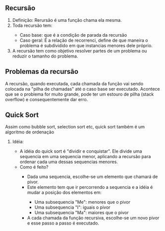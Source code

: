 ## Recursão
 <ol>
    <li> Definição: Rerursão é uma função chama ela mesma.</li>
    <li>Toda recursão tem:</li>
 <ul>
    <li>Caso base: que é a condição de parada da recursão</li>
    <li>Caso geral: É a relação de recorrenci, define de que maneira o problema é subdividido em que instancias menores dele próprio.</li>
 </ul>
 <li> A recursão tem como objetivo resolver partes de um problema ou reduzir o tamanho do problema.</li>
 </ol>

## Problemas da recursão

A recursão, quando executada, cada chamada da função vai sendo colocada na "pilha de chamadas" até o caso base ser executado.
Acontece que se o problema for muito grande, pode ter um estouro de pilha (stack overflow) e consequentemente dar erro.

## Quick Sort

Assim como bubble sort, selection sort etc, quick sort também é um algoritmo de ordenação
<ol>

 <li>Idéia: </li>
    <ul>
     <li>A idéia do quick sort é "dividir e conquistar". Ele divide uma sequencia em uma sequencia menor, aplicando a recursão para ordenar cada uma dessas sequencias menores.</li>
     <li>Como é feito?</li>
     <ul>
        <li>Dada uma sequencia, escolhe-se um elemento que chamará de pivor.</li>
        <li>Este elemento tem que ir percorrendo a sequencia e a idéia é mudar a posição dos elementos em:</li>
            <ul>
           <li> Uma subsequencia "Me": menores que o pivor</li>
           <li>  Uma subsequencia "I": iguais o pivor</li>
            <li> Uma subsequencia "Ma": maiores que o pivor</li>
            </ul>
        <li>  A cada chamada da função recursiva, escolhe-se um novo pivor e esse passo a passo é executado.</li>
     </ul>
    </ul>
</ol>
    